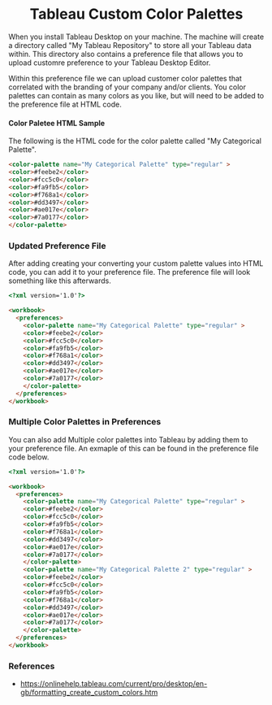 # <center> Tableau Custom Color Palettes </center>

When you install Tableau Desktop on your machine. The machine will create a directory called "My Tableau Repository" to store all your Tableau data within. This directory also contains a preference file that allows you to upload customre preference to your Tableau Desktop Editor.

Within this preference file we can upload customer color palettes that correlated with the branding of your company and/or clients. You color palettes can contain as many colors as you like, but will need to be added to the preference file at HTML code.

#### Color Paletee HTML Sample

The following is the HTML code for the color palette called "My Categorical Palette".

```html
<color-palette name="My Categorical Palette" type="regular" >
<color>#feebe2</color>
<color>#fcc5c0</color>
<color>#fa9fb5</color>
<color>#f768a1</color>
<color>#dd3497</color>
<color>#ae017e</color>
<color>#7a0177</color>
</color-palette>
```

### Updated Preference File

After adding creating your converting your custom palette values into HTML code, you can add it to your preference file. The preference file will look something like this afterwards.

```html
<?xml version='1.0'?>

<workbook>
  <preferences>
    <color-palette name="My Categorical Palette" type="regular" >
    <color>#feebe2</color>
    <color>#fcc5c0</color>
    <color>#fa9fb5</color>
    <color>#f768a1</color>
    <color>#dd3497</color>
    <color>#ae017e</color>
    <color>#7a0177</color>
    </color-palette>
  </preferences>
</workbook>

```

### Multiple Color Palettes in Preferences

You can also add Multiple color palettes into Tableau by adding them to your preference file. An exmaple of this can be found in the preference file code below.

```html
<?xml version='1.0'?>

<workbook>
  <preferences>
    <color-palette name="My Categorical Palette" type="regular" >
    <color>#feebe2</color>
    <color>#fcc5c0</color>
    <color>#fa9fb5</color>
    <color>#f768a1</color>
    <color>#dd3497</color>
    <color>#ae017e</color>
    <color>#7a0177</color>
    </color-palette>
    <color-palette name="My Categorical Palette 2" type="regular" >
    <color>#feebe2</color>
    <color>#fcc5c0</color>
    <color>#fa9fb5</color>
    <color>#f768a1</color>
    <color>#dd3497</color>
    <color>#ae017e</color>
    <color>#7a0177</color>
    </color-palette>
  </preferences>
</workbook>
```

### References

- https://onlinehelp.tableau.com/current/pro/desktop/en-gb/formatting_create_custom_colors.htm
